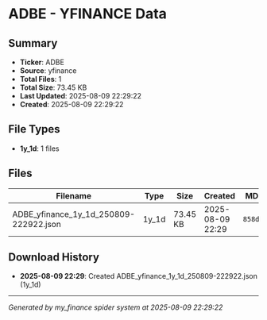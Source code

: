 # ADBE - YFINANCE Data

## Summary
- **Ticker**: ADBE
- **Source**: yfinance
- **Total Files**: 1
- **Total Size**: 73.45 KB
- **Last Updated**: 2025-08-09 22:29:22
- **Created**: 2025-08-09 22:29:22

## File Types
- **1y_1d**: 1 files

## Files

| Filename | Type | Size | Created | MD5 Hash |
|----------|------|------|---------|----------|
| ADBE_yfinance_1y_1d_250809-222922.json | 1y_1d | 73.45 KB | 2025-08-09 22:29 | `858d248a...` |

## Download History

- **2025-08-09 22:29**: Created ADBE_yfinance_1y_1d_250809-222922.json (1y_1d)

---
*Generated by my_finance spider system at 2025-08-09 22:29:22*
